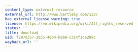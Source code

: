 ```yaml
---
content_type: external-resource
external_url: http://www.bartleby.com/123/
has_external_license_warning: true
license: https://en.wikipedia.org/wiki/All_rights_reserved
status: ''
title: download
uid: f287d357-2b35-48b4-b868-c314f1ce289c
wayback_url: ''
---
```

